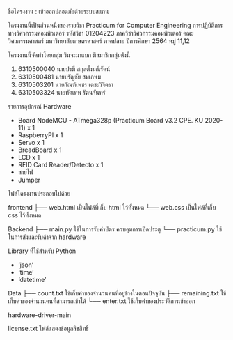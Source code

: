 ชื่อโครงงาน : เข้าออกปลอดภัยด้วยระบบสแกน

โครงงานนี้เป็นส่วนหนึ่งของรายวิชา Practicum for Computer Engineering การปฏิบัติการทางวิศวกรรมคอมพิวเตอร์ รหัสวิชา 01204223 ภาควิชาวิศวกรรมคอมพิวเตอร์ คณะวิศวกรรมศาสตร์ มหาวิทยาลัยเกษตรศาสตร์ ภาคปลาย ปีการศึกษา 2564 หมู่ 11,12

โครงงานนี้จัดทำโดยกลุ่ม วินจะมาแบก มีสมาชิกกลุ่มดังนี้

1. 6310500040 นายปรมี สกุลตั้งมณีรัตน์ 
2. 6310500481 นายปรัญชัย สมเกษม 
3. 6310503201 นายกัณฑ์เพชร เตชะวิจิตรา 
4. 6310503324 นายทัตเทพ รัตนจันทร์

รายการอุปกรณ์ Hardware

- Board NodeMCU - ATmega328p (Practicum Board v3.2 CPE. KU 2020-11)  x 1
- RaspberryPI x 1 
- Servo  x 1
- BreadBoard x 1 
- LCD x 1
- RFID Card Reader/Detecto x 1
- สายไฟ
- Jumper

ไฟล์โครงงานประกอบไปด้วย 

frontend
├── web.html  เป็นไฟล์ที่เก็บ html ไว้ทั้งหมด
└── web.css เป็นไฟล์ที่เก็บ css ไว้ทั้งหมด

Backend
├── main.py    ใช้ในการรับค่าบัตร ควบคุมการเปิดประตู
└── practicum.py    ใช้ในการส่งและรับค่าจาก hardware

Library ที่ใช้สำหรับ Python

- ‘json’ 
- ‘time’ 
- ‘datetime’ 


Data
├── count.txt ใช้เก็บค่าของจำนวนคนที่อยู่ข้างในตอนปัจจุบัน
├── remaining.txt ใช้เก็บค่าของจำนวนคนที่สามารถเข้าได้
└── enter.txt ใช้เก็บค่าของประวัติการเข้าออก

hardware-driver-main


license.txt ไฟล์แสดงข้อมูลลิขสิทธิ์ 

